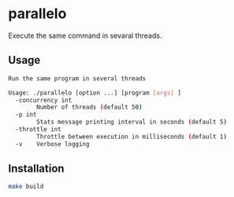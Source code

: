 # parallelo

Execute the same command in sevaral threads.

## Usage

```BASH
Run the same program in several threads

Usage: ./parallelo [option ...] [program [args] ]
  -concurrency int
        Number of threads (default 50)
  -p int
        Stats message printing interval in seconds (default 5)
  -throttle int
        Throttle between execution in milliseconds (default 1)
  -v    Verbose logging
```

## Installation

```BASH
make build
```
